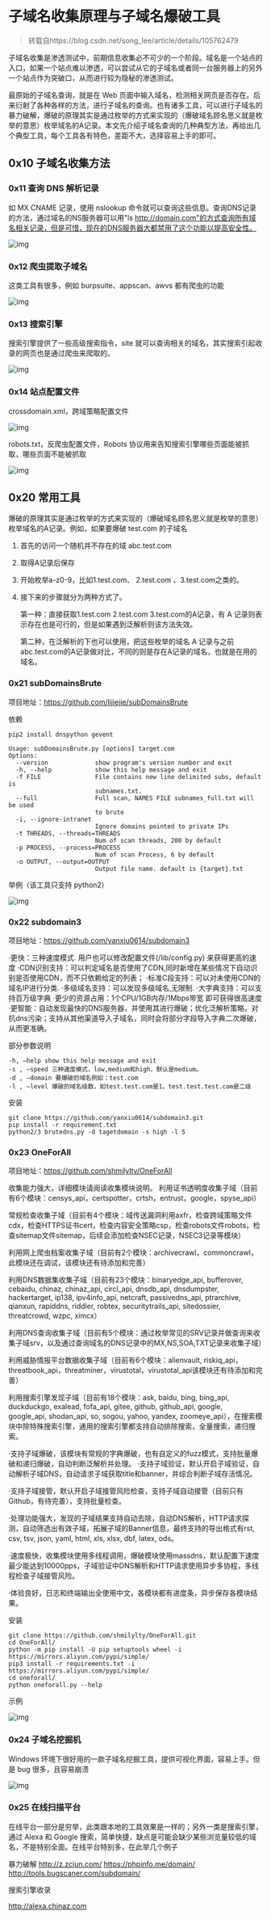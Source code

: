 # 子域名收集原理与子域名爆破工具

> 转载自https://blog.csdn.net/song_lee/article/details/105762479

子域名收集是渗透测试中，前期信息收集必不可少的一个阶段。域名是一个站点的入口，如果一个站点难以渗透，可以尝试从它的子域名或者同一台服务器上的另外一个站点作为突破口，从而进行较为隐秘的渗透测试。

最原始的子域名查询，就是在 Web 页面中输入域名，检测相关网页是否存在。后来衍射了各种各样的方法，进行子域名的查询。也有诸多工具，可以进行子域名的暴力破解，爆破的原理其实是通过枚举的方式来实现的（爆破域名顾名思义就是枚举的意思）枚举域名的A记录。本文先介绍子域名查询的几种典型方法，再给出几个典型工具，每个工具各有特色，差距不大，选择容易上手的即可。

## 0x10 子域名收集方法

### 0x11 查询 DNS 解析记录

如 MX CNAME 记录，使用 nslookup 命令就可以查询这些信息。查询DNS记录的方法，通过域名的NS服务器可以用"ls http://domain.com"的方式查询所有域名相关记录，但是可惜，现在的DNS服务器大都禁用了这个功能以提高安全性。

![img](https://img-blog.csdnimg.cn/202004261514511.png?x-oss-process=image/watermark,type_ZmFuZ3poZW5naGVpdGk,shadow_10,text_aHR0cHM6Ly9ibG9nLmNzZG4ubmV0L3NvbmdfbGVl,size_16,color_FFFFFF,t_70)

### 0x12 爬虫提取子域名

这类工具有很多，例如 burpsuite、appscan、awvs 都有爬虫的功能

![img](https://img-blog.csdnimg.cn/20200426152046474.png?x-oss-process=image/watermark,type_ZmFuZ3poZW5naGVpdGk,shadow_10,text_aHR0cHM6Ly9ibG9nLmNzZG4ubmV0L3NvbmdfbGVl,size_16,color_FFFFFF,t_70)

### 0x13 搜索引擎

搜索引擎提供了一些高级搜索指令，site 就可以查询相关的域名，其实搜索引起收录的网页也是通过爬虫来爬取的。

![img](https://img-blog.csdnimg.cn/20200426152749935.png?x-oss-process=image/watermark,type_ZmFuZ3poZW5naGVpdGk,shadow_10,text_aHR0cHM6Ly9ibG9nLmNzZG4ubmV0L3NvbmdfbGVl,size_16,color_FFFFFF,t_70)

### 0x14 站点配置文件

crossdomain.xml，跨域策略配置文件

![img](https://img-blog.csdnimg.cn/20200426153323588.png?x-oss-process=image/watermark,type_ZmFuZ3poZW5naGVpdGk,shadow_10,text_aHR0cHM6Ly9ibG9nLmNzZG4ubmV0L3NvbmdfbGVl,size_16,color_FFFFFF,t_70)

robots.txt，反爬虫配置文件，Robots 协议用来告知搜索引擎哪些页面能被抓取，哪些页面不能被抓取

![img](https://img-blog.csdnimg.cn/20200426153311662.png)

## 0x20 常用工具

爆破的原理其实是通过枚举的方式来实现的（爆破域名顾名思义就是枚举的意思）枚举域名的A记录。例如，如果要爆破 test.com 的子域名

1) 首先的访问一个随机并不存在的域 abc.test.com

2) 取得A记录后保存

3) 开始枚举a-z0-9，比如1.test.com、 2.test.com 、3.test.com之类的。

4) 接下来的步骤就分为两种方式了。

   第一种：直接获取1.test.com 2.test.com 3.test.com的A记录，有 A 记录则表示存在也是可行的，但是如果遇到泛解析则该方法失效。

   第二种，在泛解析的下也可以使用，把这些枚举的域名 A 记录与之前abc.test.com的A记录做对比，不同的则是存在A记录的域名，也就是在用的域名。

   

### 0x21 subDomainsBrute

项目地址：https://github.com/lijiejie/subDomainsBrute

依赖

`pip2 install dnspython gevent`

```
Usage: subDomainsBrute.py [options] target.com
Options:
  --version             show program's version number and exit
  -h, --help            show this help message and exit
  -f FILE               File contains new line delimited subs, default is
                        subnames.txt.
  --full                Full scan, NAMES FILE subnames_full.txt will be used
                        to brute
  -i, --ignore-intranet
                        Ignore domains pointed to private IPs
  -t THREADS, --threads=THREADS
                        Num of scan threads, 200 by default
  -p PROCESS, --process=PROCESS
                        Num of scan Process, 6 by default
  -o OUTPUT, --output=OUTPUT
                        Output file name. default is {target}.txt
```


举例（该工具只支持 python2）

![img](https://img-blog.csdnimg.cn/2020042614162663.png?x-oss-process=image/watermark,type_ZmFuZ3poZW5naGVpdGk,shadow_10,text_aHR0cHM6Ly9ibG9nLmNzZG4ubmV0L3NvbmdfbGVl,size_16,color_FFFFFF,t_70)

### 0x22 subdomain3

项目地址：https://github.com/yanxiu0614/subdomain3

·更快：三种速度模式. 用户也可以修改配置文件(/lib/config.py) 来获得更高的速度
·CDN识别支持：可以判定域名是否使用了CDN,同时新增在某些情况下自动识别是否使用CDN，而不只依赖给定的列表；
·标准C段支持：可以对未使用CDN的域名IP进行分类.
·多级域名支持：可以发现多级域名,无限制.
·大字典支持：可以支持百万级字典
·更少的资源占用：1个CPU/1GB内存/1Mbps带宽 即可获得很高速度
·更智能：自动发现最快的DNS服务器，并使用其进行爆破；优化泛解析策略，对抗dns污染；支持从其他渠道导入子域名，同时会将部分字段导入字典二次爆破，从而更准确。

部分参数说明

```
-h, –help show this help message and exit
-s , –speed 三种速度模式，low,medium和high，默认是medium。
-d , –domain 要爆破的域名例如：test.com
-l , –level 爆破的域名级数，如test.test.com是1，test.test.test.com是二级
```




安装

```
git clone https://github.com/yanxiu0614/subdomain3.git
pip install -r requirement.txt
python2/3 brutedns.py -d tagetdomain -s high -l 5
```

### 0x23 OneForAll

项目地址：https://github.com/shmilylty/OneForAll

收集能力强大，详细模块请阅读收集模块说明。
利用证书透明度收集子域（目前有6个模块：censys_api，certspotter，crtsh，entrust，google，spyse_api）

常规检查收集子域（目前有4个模块：域传送漏洞利用axfr，检查跨域策略文件cdx，检查HTTPS证书cert，检查内容安全策略csp，检查robots文件robots，检查sitemap文件sitemap，后续会添加检查NSEC记录，NSEC3记录等模块）

利用网上爬虫档案收集子域（目前有2个模块：archivecrawl，commoncrawl，此模块还在调试，该模块还有待添加和完善）

利用DNS数据集收集子域（目前有23个模块：binaryedge_api, bufferover, cebaidu, chinaz, chinaz_api, circl_api, dnsdb_api, dnsdumpster, hackertarget, ip138, ipv4info_api, netcraft, passivedns_api, ptrarchive, qianxun, rapiddns, riddler, robtex, securitytrails_api, sitedossier, threatcrowd, wzpc, ximcx）

利用DNS查询收集子域（目前有5个模块：通过枚举常见的SRV记录并做查询来收集子域srv，以及通过查询域名的DNS记录中的MX,NS,SOA,TXT记录来收集子域）

利用威胁情报平台数据收集子域（目前有6个模块：alienvault, riskiq_api，threatbook_api，threatminer，virustotal，virustotal_api该模块还有待添加和完善）

利用搜索引擎发现子域（目前有18个模块：ask, baidu, bing, bing_api, duckduckgo, exalead, fofa_api, gitee, github, github_api, google, google_api, shodan_api, so, sogou, yahoo, yandex, zoomeye_api），在搜索模块中除特殊搜索引擎，通用的搜索引擎都支持自动排除搜索，全量搜索，递归搜索。

·支持子域爆破，该模块有常规的字典爆破，也有自定义的fuzz模式，支持批量爆破和递归爆破，自动判断泛解析并处理。
·支持子域验证，默认开启子域验证，自动解析子域DNS，自动请求子域获取title和banner，并综合判断子域存活情况。

·支持子域接管，默认开启子域接管风险检查，支持子域自动接管（目前只有Github，有待完善），支持批量检查。

·处理功能强大，发现的子域结果支持自动去除，自动DNS解析，HTTP请求探测，自动筛选出有效子域，拓展子域的Banner信息，最终支持的导出格式有rst, csv, tsv, json, yaml, html, xls, xlsx, dbf, latex, ods。

·速度极快，收集模块使用多线程调用，爆破模块使用massdns，默认配置下速度最少能达到10000pps，子域验证中DNS解析和HTTP请求使用异步多协程，多线程检查子域接管风险。

·体验良好，日志和终端输出全使用中文，各模块都有进度条，异步保存各模块结果。

安装

```
git clone https://github.com/shmilylty/OneForAll.git
cd OneForAll/
python -m pip install -U pip setuptools wheel -i https://mirrors.aliyun.com/pypi/simple/
pip3 install -r requirements.txt -i https://mirrors.aliyun.com/pypi/simple/
cd oneforall/
python oneforall.py --help
```


示例

![img](https://img-blog.csdnimg.cn/20200426143453297.png?x-oss-process=image/watermark,type_ZmFuZ3poZW5naGVpdGk,shadow_10,text_aHR0cHM6Ly9ibG9nLmNzZG4ubmV0L3NvbmdfbGVl,size_16,color_FFFFFF,t_70)



### 0x24 子域名挖掘机

Windows 环境下很好用的一款子域名挖掘工具，提供可视化界面，容易上手。但是 bug 很多，且容易崩溃

![img](https://img-blog.csdnimg.cn/20200426141359740.png?x-oss-process=image/watermark,type_ZmFuZ3poZW5naGVpdGk,shadow_10,text_aHR0cHM6Ly9ibG9nLmNzZG4ubmV0L3NvbmdfbGVl,size_16,color_FFFFFF,t_70)

### 0x25 在线扫描平台

在线平台一部分是穷举，此类跟本地的工具效果是一样的；另外一类是搜索引擎，通过 Alexa 和 Google 搜索，简单快捷，缺点是可能会缺少某些浏览量较低的域名，不是特别全面。在线平台特别多，在此举几个例子

暴力破解
http://z.zcjun.com/
https://phpinfo.me/domain/
http://tools.bugscaner.com/subdomain/

搜索引擎收录

http://alexa.chinaz.com


